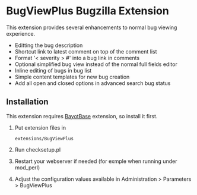 BugViewPlus Bugzilla Extension
==============================

This extension provides several enhancements to normal bug viewing experience.

 *  Editting the bug description
 *  Shortcut link to latest comment on top of the comment list
 *  Format '< severity > #' into a bug link in comments
 *  Optional simplified bug view instead of the normal full fields editor
 *  Inline editing of bugs in bug list
 *  Simple content templates for new bug creation
 *  Add all open and closed options in advanced search bug status


Installation
------------

This extension requires [BayotBase](https://github.com/bayoteers/BayotBase)
extension, so install it first.

1.  Put extension files in

        extensions/BugViewPlus

2.  Run checksetup.pl

3.  Restart your webserver if needed (for exmple when running under mod_perl)

4.  Adjust the configuration values available in Administration > Parameters >
    BugViewPlus
